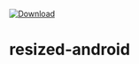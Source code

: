 
[ ![Download](https://api.bintray.com/packages/square1io/maven/resized/images/download.svg) ](https://bintray.com/square1io/maven/resized/_latestVersion)

# resized-android
